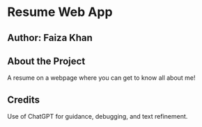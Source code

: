# Resume Web App

**Author:** Faiza Khan
---
## About the Project
A resume on a webpage where you can get to know all about me!
## Credits
Use of ChatGPT for guidance, debugging, and text refinement.